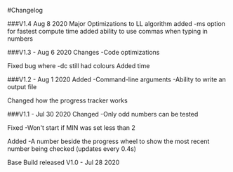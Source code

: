 #Changelog


###V1.4 Aug 8 2020
Major Optimizations to LL algorithm
added -ms option for fastest compute time
added ability to use commas when typing in numbers

###V1.3 - Aug 6 2020
Changes
-Code optimizations

Fixed bug where -dc still had colours
Added time

###V1.2 - Aug 1 2020
Added
-Command-line arguments
-Ability to write an output file

Changed how the progress tracker works

###V1.1 - Jul 30 2020
Changed
-Only odd numbers can be tested

Fixed
-Won't start if MIN was set less than 2

Added
-A number beside the progress wheel to show the most recent number being checked (updates every 0.4s)

Base Build released V1.0 - Jul 28 2020




